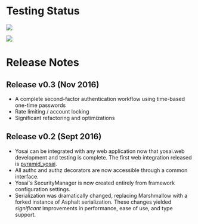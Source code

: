 # Testing Status

![](/img/core_test_coverage_nov2016.png)

![](/img/web_test_coverage_nov2016.png)


# Release Notes

## Release v0.3 (Nov 2016)
- A complete second-factor authentication workflow using time-based one-time passwords
- Rate limiting / account locking
- Significant refactoring and optimizations


## Release v0.2 (Sept 2016)
- Yosai can be integrated with any web application now that yosai.web development
and testing is complete.  The first web integration released is [pyramid_yosai](https://github.com/YosaiProject/pyramid_yosai).
- All authc and authz decorators are now accessible through a common interface.
- Yosai's SecurityManager is now created entirely from framework configuration
  settings.
- Serialization was dramatically changed, replacing Marshmallow with a forked
instance of Asphalt serialization.  These changes yielded *significant* improvements
in performance, ease of use, and type support.
